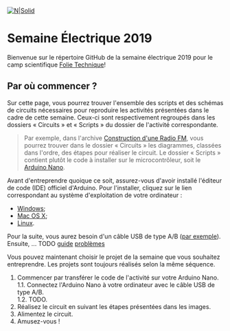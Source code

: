 [![N|Solid](
http://folietechnique.com/sites/folietechnique2.amigow.polymtl.ca/files/logo-folietechnique.png)](http://folietechnique.com/)

# Semaine Électrique 2019

Bienvenue sur le répertoire GitHub de la semaine électrique 2019 pour le camp scientifique [Folie Technique](http://folietechnique.com/)!

## Par où commencer ?

Sur cette page, vous pourrez trouver l'ensemble des scripts et des schémas de circuits nécessaires pour reproduire les activités présentées dans le cadre de cette semaine. Ceux-ci sont respectivement regroupés dans les dossiers « Circuits » et « Scripts » du dossier de l'activité correspondante.

> Par exemple, dans l'archive [Construction d'une Radio FM](TODO), vous pourrez trouver dans le dossier « Circuits » les diagrammes, classées dans l'ordre, des étapes pour réaliser le circuit. Le dossier « Scripts » contient plutôt le code à installer sur le microcontrôleur, soit le [Arduino Nano](https://store.arduino.cc/usa/arduino-nano).

Avant d'entreprendre quoique ce soit, assurez-vous d'avoir installé l'éditeur de code (IDE) officiel d'Arduino. Pour l'installer, cliquez sur le lien correspondant au système d'exploitation de votre ordinateur :
* [Windows](https://www.arduino.cc/en/Guide/Windows);
* [Mac OS X](https://www.arduino.cc/en/Guide/MacOSX);
* [Linux](https://www.arduino.cc/en/Guide/Linux).

Pour la suite, vous aurez besoin d'un câble USB de type A/B ([par exemple](https://store.arduino.cc/usa/usb-2-0-cable-type-a-b)). Ensuite, ... TODO [guide](https://www.arduino.cc/en/Guide/ArduinoNano) [problèmes](https://www.arduino.cc/en/Guide/Troubleshooting#upload)

Vous pouvez maintenant choisir le projet de la semaine que vous souhaitez entreprendre. Les projets sont toujours réalisés selon la même séquence.

1. Commencer par transférer le code de l'activité sur votre Arduino Nano.  
  1.1. Connectez l'Arduino Nano à votre ordinateur avec le câble USB de type A/B.  
  1.2. TODO.
2. Réalisez le circuit en suivant les étapes présentées dans les images.
3. Alimentez le circuit.
4. Amusez-vous !
